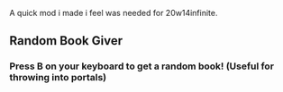 A quick mod i made i feel was needed for 20w14infinite.

## Random Book Giver

### Press B on your keyboard to get a random book! (Useful for throwing into portals)
